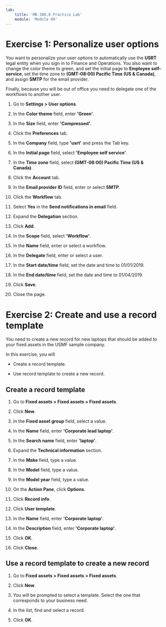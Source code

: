```yaml
---
lab:
    title: 'MB-300.0 Practice Lab'
    module: 'Module 09'
---
```


# Exercise 1: Personalize user options


You want to personalize your user options to automatically use the **USRT** legal entity when you sign in to Finance and Operations. You also want to change the color theme to green, and set the initial page to **Employee self-service**, set the time zone to **(GMT-08:00) Pacific Time (US &amp; Canada)**, and assign **SMTP** for the email provider.

Finally, because you will be out of office you need to delegate one of the workflows to another user.


1. Go to **Settings &gt; User options**.

2. In the **Color theme** field, enter **'Green'**.

3. In the **Size** field, enter **'Compressed'**.

4. Click the **Preferences** tab.

5. In the **Company** field, type **'usrt'** and press the Tab key.

6. In the **Initial page** field, select **'Employee self service'**.

7. In the **Time zone** field, select **(GMT-08:00) Pacific Time (US &amp; Canada)**.

8. Click the **Account** tab.

9. In the **Email provider ID** field, enter or select **SMTP**.

10. Click the **Workflow** tab.

11. Select **Yes** in the **Send notifications in email** field.

12. Expand the **Delegation** section.

13. Click **Add**.

14. In the **Scope** field, select **'Workflow'**.

15. In the **Name** field, enter or select a workflow.

16. In the **Delegate** field, enter or select a user.

17. In the **Start date/time** field, set the date and time to 01/01/2019.

18. In the **End date/time** field, set the date and time to 01/04/2019.

19. Click **Save**.

20. Close the page.


 

 

# Exercise 2: Create and use a record template


You need to create a new record for new laptops that should be added to your fixed assets in the USMF sample company.

In this exercise, you will

- Create a record template.

- Use record template to create a new record.


## Create a record template


1. Go to **Fixed assets &gt; Fixed assets &gt; Fixed assets**.

2. Click **New**.

3. In the **Fixed asset group** field, select a value.

4. In the **Name** field, enter **'Corporate lead laptop'**.

5. In the **Search name** field, enter **'laptop'**.

6. Expand the **Technical information** section.

7. In the **Make** field, type a value.

8. In the **Model** field, type a value.

9. In the **Model year** field, type a value.

10. On the **Action Pane**, click **Options**.

11. Click **Record info**.

12. Click **User template**.

13. In the **Name** field, enter **'Corporate laptop'**.

14. In the **Description** field, enter **'Corporate laptop'**.

15. Click **OK**.

16. Click **Close**.


## Use a record template to create a new record


1. Go to **Fixed assets &gt; Fixed assets &gt; Fixed assets**.

2. Click **New**.

3. You will be prompted to select a template. Select the one that corresponds to your business need.

4. In the list, find and select a record.

5. Click **OK**.


 
